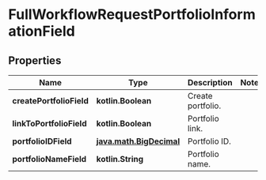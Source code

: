 
# FullWorkflowRequestPortfolioInformationField

## Properties
Name | Type | Description | Notes
------------ | ------------- | ------------- | -------------
**createPortfolioField** | **kotlin.Boolean** | Create portfolio. | 
**linkToPortfolioField** | **kotlin.Boolean** | Portfolio link. | 
**portfolioIDField** | [**java.math.BigDecimal**](java.math.BigDecimal.md) | Portfolio ID. | 
**portfolioNameField** | **kotlin.String** | Portfolio name. | 




